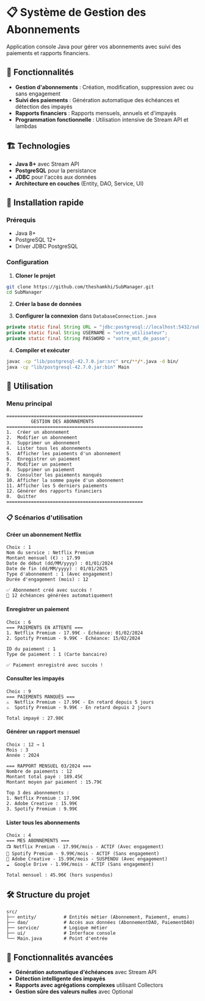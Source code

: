 # 📋 Système de Gestion des Abonnements

Application console Java pour gérer vos abonnements avec suivi des paiements et rapports financiers.

## 🎯 Fonctionnalités

- **Gestion d'abonnements** : Création, modification, suppression avec ou sans engagement
- **Suivi des paiements** : Génération automatique des échéances et détection des impayés
- **Rapports financiers** : Rapports mensuels, annuels et d'impayés
- **Programmation fonctionnelle** : Utilisation intensive de Stream API et lambdas

## 🏗️ Technologies

- **Java 8+** avec Stream API
- **PostgreSQL** pour la persistance
- **JDBC** pour l'accès aux données
- **Architecture en couches** (Entity, DAO, Service, UI)

## 🚀 Installation rapide

### Prérequis
- Java 8+
- PostgreSQL 12+
- Driver JDBC PostgreSQL

### Configuration

1. **Cloner le projet**
```bash
git clone https://github.com/theshamkhi/SubManager.git
cd SubManager
```

2. **Créer la base de données**


3. **Configurer la connexion** dans `DatabaseConnection.java`
```java
private static final String URL = "jdbc:postgresql://localhost:5432/subscription_db";
private static final String USERNAME = "votre_utilisateur";
private static final String PASSWORD = "votre_mot_de_passe";
```

4. **Compiler et exécuter**
```bash
javac -cp "lib/postgresql-42.7.0.jar:src" src/**/*.java -d bin/
java -cp "lib/postgresql-42.7.0.jar:bin" Main
```

## 📖 Utilisation

### Menu principal
```
==================================================
         GESTION DES ABONNEMENTS
==================================================
1.  Créer un abonnement
2.  Modifier un abonnement
3.  Supprimer un abonnement
4.  Lister tous les abonnements
5.  Afficher les paiements d'un abonnement
6.  Enregistrer un paiement
7.  Modifier un paiement
8.  Supprimer un paiement
9.  Consulter les paiements manqués
10. Afficher la somme payée d'un abonnement
11. Afficher les 5 derniers paiements
12. Générer des rapports financiers
0.  Quitter
==================================================
```

### 📋 Scénarios d'utilisation

#### Créer un abonnement Netflix
```
Choix : 1
Nom du service : Netflix Premium
Montant mensuel (€) : 17.99
Date de début (dd/MM/yyyy) : 01/01/2024
Date de fin (dd/MM/yyyy) : 01/01/2025
Type d'abonnement : 1 (Avec engagement)
Durée d'engagement (mois) : 12

✅ Abonnement créé avec succès !
📅 12 échéances générées automatiquement
```

#### Enregistrer un paiement
```
Choix : 6
=== PAIEMENTS EN ATTENTE ===
1. Netflix Premium - 17.99€ - Échéance: 01/02/2024
2. Spotify Premium - 9.99€ - Échéance: 15/02/2024

ID du paiement : 1
Type de paiement : 1 (Carte bancaire)

✅ Paiement enregistré avec succès !
```

#### Consulter les impayés
```
Choix : 9
=== PAIEMENTS MANQUÉS ===
⚠️  Netflix Premium - 17.99€ - En retard depuis 5 jours
⚠️  Spotify Premium - 9.99€ - En retard depuis 2 jours

Total impayé : 27.98€
```

#### Générer un rapport mensuel
```
Choix : 12 → 1
Mois : 3
Année : 2024

=== RAPPORT MENSUEL 03/2024 ===
Nombre de paiements : 12
Montant total payé : 189.45€
Montant moyen par paiement : 15.79€

Top 3 des abonnements :
1. Netflix Premium : 17.99€
2. Adobe Creative : 15.99€
3. Spotify Premium : 9.99€
```

#### Lister tous les abonnements
```
Choix : 4
=== MES ABONNEMENTS ===
📺 Netflix Premium - 17.99€/mois - ACTIF (Avec engagement)
🎵 Spotify Premium - 9.99€/mois - ACTIF (Sans engagement)
🎨 Adobe Creative - 15.99€/mois - SUSPENDU (Avec engagement)
☁️  Google Drive - 1.99€/mois - ACTIF (Sans engagement)

Total mensuel : 45.96€ (hors suspendus)
```

## 🛠️ Structure du projet

```
src/
├── entity/          # Entités métier (Abonnement, Paiement, enums)
├── dao/             # Accès aux données (AbonnementDAO, PaiementDAO)
├── service/         # Logique métier
├── ui/              # Interface console
└── Main.java        # Point d'entrée
```

## 🔧 Fonctionnalités avancées

- **Génération automatique d'échéances** avec Stream API
- **Détection intelligente des impayés**
- **Rapports avec agrégations complexes** utilisant Collectors
- **Gestion sûre des valeurs nulles** avec Optional
